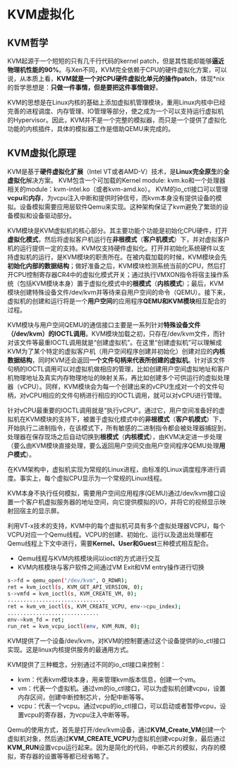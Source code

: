 # KVM虚拟化
## KVM哲学
KVM起源于一个短短的只有几千行代码的kernel patch，但是其性能却能够**逼近物理机性能的90%**。与Xen不同，KVM完全依赖于CPU的硬件虚拟化方案，可以说，从本质上看，**KVM就是一个对CPU硬件虚拟化单元的操作patch**，体现*nix的哲学思想是：**只做一件事情，但是要把这件事情做好**。

KVM的思想是在Linux内核的基础上添加虚拟机管理模块，重用Linux内核中已经完善的进程调度、内存管理、IO管理等部分，使之成为一个可以支持运行虚拟机的Hypervisor。因此，KVM并不是一个完整的模拟器，而只是一个提供了虚拟化功能的内核插件，具体的模拟器工作是借助QEMU来完成的。

## KVM虚拟化原理
KVM是基于**硬件虚拟化扩展**（Intel VT或者AMD-V）技术，是**Linux完全原生**的**全虚拟化**解决方案。
KVM包含一个可加载的Kernel module: kvm.ko和一个处理器相关的module：kvm-intel.ko（或者kvm-amd.ko）。
KVM的io_ctl接口可以管理**vcpu**和**内存**，为vcpu注入中断和提供时钟信号，而kvm本身没有提供设备的模拟。设备模拟需要应用层软件Qemu来实现。这种架构保证了kvm避免了繁琐的设备模拟和设备驱动部分。

KVM模块是KVM虚拟机的核心部分。其主要功能个功能是初始化CPU硬件，打开**虚拟化模式**，然后将虚拟客户机运行在**非根模式**（**客户机模式**）下，并对虚拟客户机的运行提供一定的支持。KVM仅支持硬件虚拟化。打开并初始化系统硬件以支持虚拟机的运行，是KVM模块的职责所在。在被内载加载的时候，KVM模块会先**初始化内部的数据结构**；做好准备之后，KVM模块检测系统当前的CPU，然后打开CPU控制寄存器CR4中的虚拟化模式开关；通过执行VMXON指令将宿主操作系统（包括KVM模块本身）置于虚拟化模式中的**根模式**（**内核模式**）；最后，KVM模块创建特殊设备文件/dev/kvm并等待来自用户空间的命令（QEMU）。接下来，虚拟机的创建和运行将是一个**用户空间**的应用程序**QEMU和KVM模块**相互配合的过程。

KVM模块与用户空间QEMU的通信接口主要是一系列针对**特殊设备文件（/dev/kvm）的IOCTL调用**。KVM模块加载之初，只存在/dev/kvm文件，而针对该文件等最重IOCTL调用就是“创建虚拟机”。在这里“创建虚拟机”可以理解成KVM为了某个特定的虚拟客户机（用户空间程序创建并初始化）创建对应的**内核数据结构**，同时KVM还会返回**一个文件句柄来代表所创建的虚拟机**。针对该文件句柄的IOCTL调用可以对虚拟机做相应的管理，比如创建用户空间虚拟地址和客户机物理地址及真实内存物理地址的映射关系，再比如创建多个可供运行的虚拟处理器（vCPU）。同样，KVM模块会为每一个创建出来的vCPU生成对一个的文件句柄，对vCPU相应的文件句柄进行相应的IOCTL调用，就可以对vCPU进行管理。

针对vCPU最重要的IOCTL调用就是“执行vCPU”。通过它，用户空间准备好的虚拟机在KVM模块的支持下，被置于虚拟化模式中的**非根模式**（**客户机模式**）下，开始执行二进制指令，在该模式下，所有敏感的二进制指令都会被处理器捕捉到，处理器在保存现场之后自动切换到**根模式**（**内核模式**），由KVM决定进一步处理（要么由KVM模块直接处理，要么返回用户空间交由用户空间程序QEMU处理**用户模式**）。

在KVM架构中，虚拟机实现为常规的Linux进程，由标准的Linux调度程序进行调度。事实上，每个虚拟CPU显示为一个常规的Linux线程。

KVM本身不执行任何模拟，需要用户空间应用程序(QEMU)通过/dev/kvm接口设置一个客户机虚拟服务器的地址空间，向它提供模拟的I/O，并将它的视频显示映射回宿主的显示屏。

利用VT-x技术的支持，KVM中的每个虚拟机可具有多个虚拟处理器VCPU，每个VCPU对应一个Qemu线程。VCPU的创建、初始化、运行以及退出处理都在Qemu线程上下文中进行，需要**Kernel、User和Guest**三种模式相互配合。

* Qemu线程与KVM内核模块间以ioctl的方式进行交互
* KVM内核模块与客户软件之间通过VM Exit和VM entry操作进行切换

```sh
s->fd = qemu_open("/dev/kvm", O_RDWR);
ret = kvm_ioctl(s, KVM_GET_API_VERSION, 0);
s->vmfd = kvm_ioctl(s, KVM_CREATE_VM, 0);
...............................
ret = kvm_vm_ioctl(s, KVM_CREATE_VCPU, env->cpu_index);
.............................
env->kvm_fd = ret;
run_ret = kvm_vcpu_ioctl(env, KVM_RUN, 0);
```


KVM提供了一个设备/dev/kvm，对KVM的控制要通过这个设备提供的io_ctl接口实现。这是linux内核提供服务的最通用方式。

KVM提供了三种概念，分别通过不同的io_ctl接口来控制：
* kvm：代表kvm模块本身，用来管理kvm版本信息，创建一个vm。
* vm：代表一个虚拟机。通过vm的io_ctl接口，可以为虚拟机创建vcpu，设置内存区间，创建中断控制芯片，分配中断等等。
* vcpu：代表一个vcpu。通过vcpu的io_ctl接口，可以启动或者暂停vcpu，设置vcpu的寄存器，为vcpu注入中断等等。

Qemu的使用方式，首先是打开/dev/kvm设备，通过**KVM_Create_VM**创建一个虚拟机对象，然后通过**KVM_CREATE_VCPU**为虚拟机创建vcpu对象，最后通过**KVM_RUN**设置vcpu运行起来。因为是简化的代码，中断芯片的模拟，内存的模拟，寄存器的设置等等都已经省略了。
